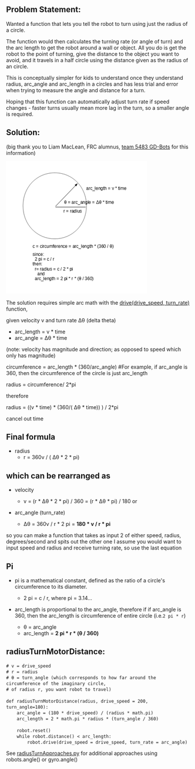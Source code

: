 ## Problem Statement: 

Wanted a function that lets you tell the robot to turn using just the radius of a circle.

The function would then calculates the turning rate (or angle of turn) and the arc length to get the robot around 
a wall or object.  All you do is get the robot to the point of turning, give the distance to 
the object you want to avoid, and it travels in a half circle using the distance given as the radius of an circle.

This is conceptually simpler for kids to understand once they understand radius, arc_angle and arc_length in a circles 
and has less trial and error when trying to measure the angle and distance for a turn.

Hoping that this function can automatically adjust turn rate if speed changes - faster turns usually mean more lag in the
turn, so a smaller angle is required.

## Solution:
(big thank you to Liam MacLean, FRC alumnus, [team 5483 GD-Bots](https://github.com/Team-5483) for this information)

![image](circleArcMath.jpg)

The solution requires simple arc math with the [drive(drive_speed, turn_rate)](https://pybricks.github.io/ev3-micropython/robotics.html#pybricks.robotics.DriveBase.drive) function,

given velocity v and turn rate Δθ (delta theta)
  * arc_length = v * time
  * arc_angle = Δθ * time

(note: velocity has magnitude and direction; as opposed to speed which only has magnitude)

circumference = arc_length * (360/arc_angle)  #For example, if arc_angle is 360, then the circumference of the circle is just arc_length

radius = circumference/ 2*pi

therefore

radius = ((v * time) * (360/( Δθ * time)) ) / 2*pi

cancel out time

## Final formula
  * radius
    * r = 360v / ( Δθ * 2 * pi)

## which can be rearranged as

  * velocity
    * v = (r *  Δθ * 2 * pi) / 360 = (r *  Δθ * pi) / 180
or

  * arc_angle (turn_rate)
    * Δθ = 360v / r * 2 pi = **180 * v / r * pi**

so you can make a function that takes as input 2 of either speed, radius, degrees/second and spits out the other one
I assume you would want to input speed and radius and receive turning rate, so use the last equation

## Pi
  *  pi is a mathematical constant, defined as the ratio of a circle's circumference to its diameter.
     * 2 pi = c / r, where pi = 3.14...

  * arc_length is proportional to the arc_angle, therefore if if arc_angle is 360, then the arc_length is 
    circumference of entire circle (i.e.`2 pi * r`)
    * θ = arc_angle
    * arc_length = **2 pi * r * (θ / 360)**
  
## radiusTurnMotorDistance:

```
# v = drive_speed
# r = radius
# θ = turn_angle (which corresponds to how far around the circumference of the imaginary circle, 
# of radius r, you want robot to travel)

def radiusTurnMotorDistance(radius, drive_speed = 200, turn_angle=180):
    arc_angle = (180 * drive_speed) / (radius * math.pi)
    arc_length = 2 * math.pi * radius * (turn_angle / 360)

    robot.reset()      
    while robot.distance() < arc_length:
        robot.drive(drive_speed = drive_speed, turn_rate = arc_angle)
```

See [radiusTurnApproaches.py](/programs/radiusTurnApproaches.py) for additional approaches using robots.angle() or gyro.angle()

